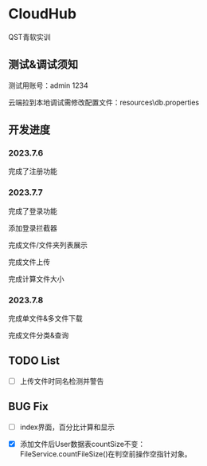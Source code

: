 # CloudHub

QST青软实训

## 测试&调试须知

测试用账号：admin 1234

云端拉到本地调试需修改配置文件：resources\db.properties

## 开发进度

### 2023.7.6

完成了注册功能

### 2023.7.7

完成了登录功能

添加登录拦截器

完成文件/文件夹列表展示

完成文件上传

完成计算文件大小

### 2023.7.8

完成单文件&多文件下载

完成文件分类&查询

## TODO List

- [ ] 上传文件时同名检测并警告

## BUG Fix

- [ ] index界面，百分比计算和显示

- [X] 添加文件后User数据表countSize不变： <br>
  FileService.countFileSize()在判空前操作空指针对象。